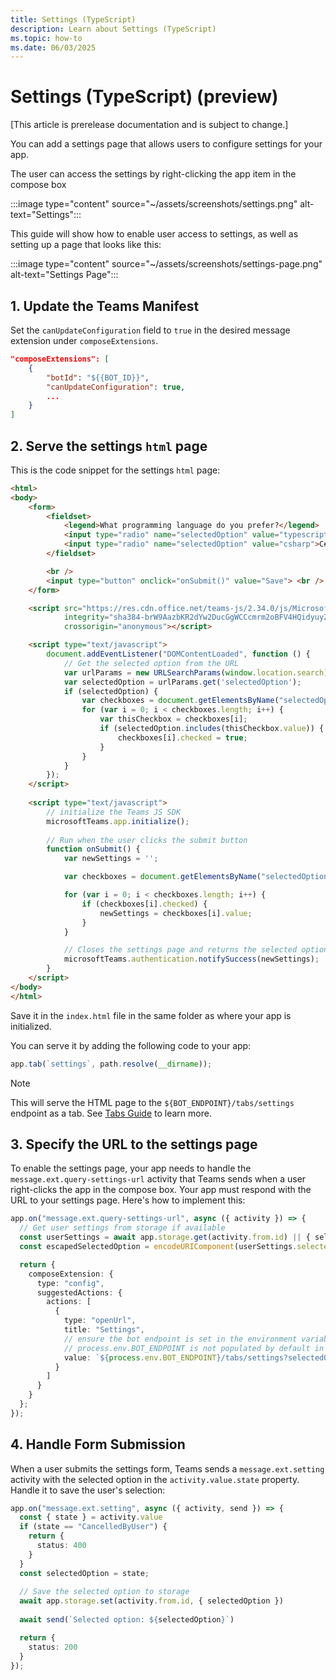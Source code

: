 ```yaml
---
title: Settings (TypeScript)
description: Learn about Settings (TypeScript)
ms.topic: how-to
ms.date: 06/03/2025
---
```


# Settings (TypeScript) (preview)

[This article is prerelease documentation and is subject to change.]

You can add a settings page that allows users to configure settings for your app.

The user can access the settings by right-clicking the app item in the compose box

:::image type="content" source="~/assets/screenshots/settings.png" alt-text="Settings":::

This guide will show how to enable user access to settings, as well as setting up a page that looks like this:

:::image type="content" source="~/assets/screenshots/settings-page.png" alt-text="Settings Page":::

## 1. Update the Teams Manifest

Set the `canUpdateConfiguration` field to `true` in the desired message extension under `composeExtensions`.

```json
"composeExtensions": [
    {
        "botId": "${{BOT_ID}}",
        "canUpdateConfiguration": true,
        ...
    }
]
```

## 2. Serve the settings `html` page

This is the code snippet for the settings `html` page:

```html
<html>
<body>
    <form>
        <fieldset>
            <legend>What programming language do you prefer?</legend>
            <input type="radio" name="selectedOption" value="typescript">Typescript<br>
            <input type="radio" name="selectedOption" value="csharp">C#<br>
        </fieldset>

        <br />
        <input type="button" onclick="onSubmit()" value="Save"> <br />
    </form>

    <script src="https://res.cdn.office.net/teams-js/2.34.0/js/MicrosoftTeams.min.js"
            integrity="sha384-brW9AazbKR2dYw2DucGgWCCcmrm2oBFV4HQidyuyZRI/TnAkmOOnTARSTdps3Hwt"
            crossorigin="anonymous"></script>

    <script type="text/javascript">
        document.addEventListener("DOMContentLoaded", function () {
            // Get the selected option from the URL
            var urlParams = new URLSearchParams(window.location.search);
            var selectedOption = urlParams.get('selectedOption');
            if (selectedOption) {
                var checkboxes = document.getElementsByName("selectedOption");
                for (var i = 0; i < checkboxes.length; i++) {
                    var thisCheckbox = checkboxes[i];
                    if (selectedOption.includes(thisCheckbox.value)) {
                        checkboxes[i].checked = true;
                    }
                }
            }
        });
    </script>
        
    <script type="text/javascript">
        // initialize the Teams JS SDK
        microsoftTeams.app.initialize();
        
        // Run when the user clicks the submit button
        function onSubmit() {
            var newSettings = '';

            var checkboxes = document.getElementsByName("selectedOption");

            for (var i = 0; i < checkboxes.length; i++) {
                if (checkboxes[i].checked) {
                    newSettings = checkboxes[i].value;
                }
            }

            // Closes the settings page and returns the selected option to the bot
            microsoftTeams.authentication.notifySuccess(newSettings);
        }
    </script>
</body>
</html>
```

Save it in the `index.html` file in the same folder as where your app is initialized.

You can serve it by adding the following code to your app:

```ts
app.tab(`settings`, path.resolve(__dirname));
```

> [!NOTE]
> This will serve the HTML page to the `${BOT_ENDPOINT}/tabs/settings` endpoint as a tab. See [Tabs Guide](../tabs/overview.md) to learn more.

## 3. Specify the URL to the settings page

To enable the settings page, your app needs to handle the `message.ext.query-settings-url` activity that Teams sends when a user right-clicks the app in the compose box. Your app must respond with the URL to your settings page. Here's how to implement this:

```ts
app.on("message.ext.query-settings-url", async ({ activity }) => {
  // Get user settings from storage if available
  const userSettings = await app.storage.get(activity.from.id) || { selectedOption: '' }
  const escapedSelectedOption = encodeURIComponent(userSettings.selectedOption);

  return {
    composeExtension: {
      type: "config",
      suggestedActions: {
        actions: [
          {
            type: "openUrl",
            title: "Settings",
            // ensure the bot endpoint is set in the environment variables
            // process.env.BOT_ENDPOINT is not populated by default in the Teams Toolkit setup. 
            value: `${process.env.BOT_ENDPOINT}/tabs/settings?selectedOption=${escapedSelectedOption}`
          }
        ]
      }
    }
  };
});
```

## 4. Handle Form Submission

When a user submits the settings form, Teams sends a `message.ext.setting` activity with the selected option in the `activity.value.state` property. Handle it to save the user's selection:

```ts
app.on("message.ext.setting", async ({ activity, send }) => {
  const { state } = activity.value
  if (state == "CancelledByUser") {
    return {
      status: 400
    }
  }
  const selectedOption = state;
  
  // Save the selected option to storage
  await app.storage.set(activity.from.id, { selectedOption })
  
  await send(`Selected option: ${selectedOption}`)

  return {
    status: 200
  }
});
```